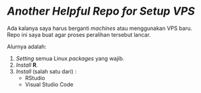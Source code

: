# _Another Helpful Repo for Setup VPS_

Ada kalanya saya harus berganti _machines_ atau menggunakan VPS baru. Repo ini saya buat agar proses peralihan tersebut lancar.

Alurnya adalah:

1. _Setting_ semua Linux _packages_ yang wajib.
1. _Install_ __R__.
1. _Install_ (salah satu dari) :
    - RStudio 
    - Visual Studio Code